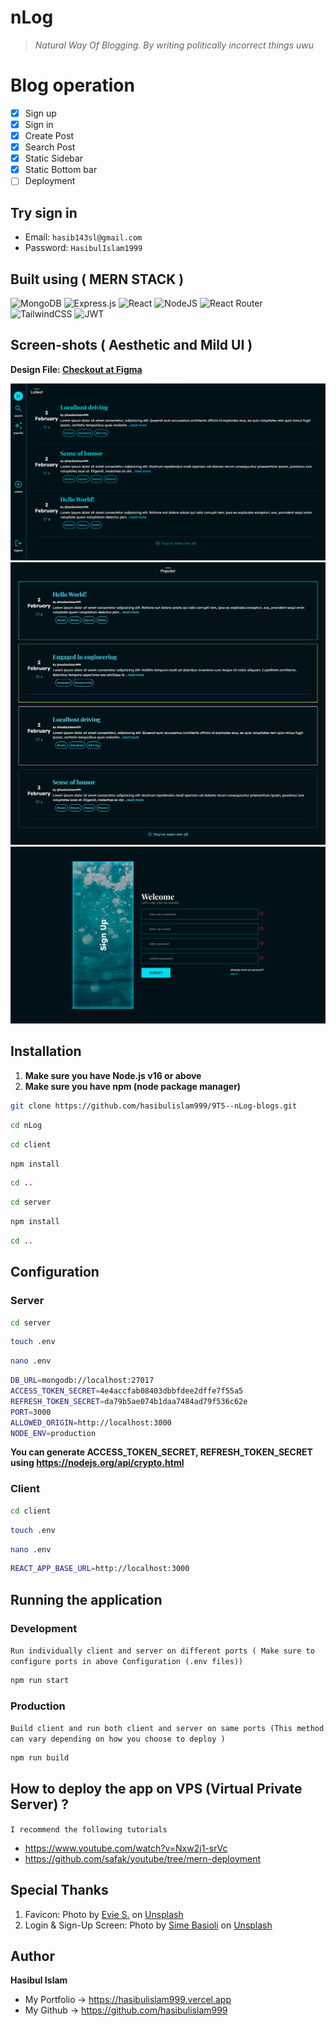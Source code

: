 # nLog

> _Natural Way Of Blogging. By writing politically incorrect things uwu_

# Blog operation

- [x] Sign up
- [x] Sign in
- [x] Create Post
- [x] Search Post
- [x] Static Sidebar
- [x] Static Bottom bar
- [ ] Deployment

## Try sign in

- Email: `hasib143sl@gmail.com`
- Password: `HasibulIslam1999`

## Built using ( MERN STACK )

![MongoDB](https://img.shields.io/badge/MongoDB-%234ea94b.svg?style=for-the-badge&logo=mongodb&logoColor=white)
![Express.js](https://img.shields.io/badge/express.js-%23404d59.svg?style=for-the-badge&logo=express&logoColor=%2361DAFB)
![React](https://img.shields.io/badge/react-%2320232a.svg?style=for-the-badge&logo=react&logoColor=%2361DAFB)
![NodeJS](https://img.shields.io/badge/node.js-6DA55F?style=for-the-badge&logo=node.js&logoColor=white)
![React Router](https://img.shields.io/badge/React_Router-CA4245?style=for-the-badge&logo=react-router&logoColor=white)
![TailwindCSS](https://img.shields.io/badge/tailwindcss-%2338B2AC.svg?style=for-the-badge&logo=tailwind-css&logoColor=white)
![JWT](https://img.shields.io/badge/JWT-black?style=for-the-badge&logo=JSON%20web%20tokens)

## Screen-shots ( Aesthetic and Mild UI )

**Design File: [Checkout at Figma](https://www.figma.com/community/file/1118764549305878223)**

<img src="client/public/assets/nLog-Hero.png" />
<img src="client/public/assets/nLog-Popular.png" />
<img src="client/public/assets/nLog-Signup.png" />

## Installation

1. **Make sure you have Node.js v16 or above**
2. **Make sure you have npm (node package manager)**

```bash
git clone https://github.com/hasibulislam999/9T5--nLog-blogs.git
```

```bash
cd nLog
```

```bash
cd client
```

```bash
npm install
```

```bash
cd ..
```

```bash
cd server
```

```bash
npm install
```

```bash
cd ..
```

## Configuration

### Server

```bash
cd server
```

```bash
touch .env
```

```bash
nano .env
```

```bash
DB_URL=mongodb://localhost:27017
ACCESS_TOKEN_SECRET=4e4accfab08403dbbfdee2dffe7f55a5
REFRESH_TOKEN_SECRET=da79b5ae074b1daa7484ad79f536c62e
PORT=3000
ALLOWED_ORIGIN=http://localhost:3000
NODE_ENV=production
```

**You can generate ACCESS_TOKEN_SECRET, REFRESH_TOKEN_SECRET using https://nodejs.org/api/crypto.html**

### Client

```bash
cd client
```

```bash
touch .env
```

```bash
nano .env
```

```bash
REACT_APP_BASE_URL=http://localhost:3000
```

## Running the application

### Development

`Run individually client and server on different ports ( Make sure to configure ports in above Configuration (.env files))`

```bash
npm run start
```

### Production

`Build client and run both client and server on same ports (This method can vary depending on how you choose to deploy )`

```bash
npm run build
```

## How to deploy the app on VPS (Virtual Private Server) ?

`I recommend the following tutorials`

- https://www.youtube.com/watch?v=Nxw2j1-srVc
- https://github.com/safak/youtube/tree/mern-deployment

## Special Thanks

1. Favicon: Photo by <a href="https://unsplash.com/@evieshaffer?utm_source=unsplash&utm_medium=referral&utm_content=creditCopyText">Evie S.</a> on <a href="https://unsplash.com/?utm_source=unsplash&utm_medium=referral&utm_content=creditCopyText">Unsplash</a>
2. Login & Sign-Up Screen: Photo by <a href="https://unsplash.com/@simebasioli?utm_source=unsplash&utm_medium=referral&utm_content=creditCopyText">Sime Basioli</a> on <a href="https://unsplash.com/?utm_source=unsplash&utm_medium=referral&utm_content=creditCopyText">Unsplash</a>

## Author

**Hasibul Islam**

- My Portfolio -> https://hasibulislam999.vercel.app
- My Github -> https://github.com/hasibulislam999
